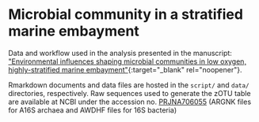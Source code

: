 # Microbial community in a stratified marine embayment

Data and workflow used in the analysis presented in the manuscript: ["Environmental influences shaping microbial communities in low oxygen, highly-stratified marine embayment"](https://www.int-res.com/abstracts/ame/v87/p185-203/){:target="_blank" rel="noopener"}.

Rmarkdown documents and data files are hosted in the `script/` and `data/` directories, respectively. 
Raw sequences used to generate the zOTU table are available at NCBI under the accession no. [PRJNA706055](https://www.ncbi.nlm.nih.gov/bioproject/706055) (ARGNK files for A16S archaea and AWDHF files for 16S bacteria)

